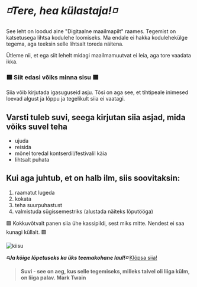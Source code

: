 # ***◽️Tere, hea külastaja!◽️***

See leht on loodud aine "Digitaalne maailmapilt" raames. Tegemist on katsetusega lihtsa kodulehe loomiseks. Ma endale ei hakka kodulehekülge tegema, aga teeksin selle lihtsalt toreda näitena. 

Ütleme nii, et ega siit lehelt midagi maailmamuutvat ei leia, aga tore vaadata ikka. 

### 🟩 Siit edasi võiks minna sisu 🟩

Siia võib kirjutada igasuguseid asju. Tõsi on aga see, et tihtipeale inimesed loevad algust ja lõppu ja tegelikult siia ei vaatagi. 

## Varsti tuleb suvi, seega kirjutan siia asjad, mida võiks suvel teha
- ujuda
- reisida
- mõnel toredal kontserdil/festivalil käia
- lihtsalt puhata

## Kui aga juhtub, et on halb ilm, siis soovitaksin:
1. raamatut lugeda
2. kokata
3. teha suurpuhastust
4. valmistuda sügissemestriks (alustada näiteks lõputööga)


🟩 Kokkuvõtvalt panen siia ühe kassipildi, sest miks mitte. Nendest ei saa kunagi küllalt. 🟩

![kiisu](https://user-images.githubusercontent.com/75254607/174497990-b9ddb880-b3e4-4ba3-ac4e-82f4e868dec3.jpeg)


***◽️Ja kõige lõpetuseks ka üks teemakohane laul!◽️***
[Klõpsa siia!](https://www.youtube.com/watch?v=GRhr-MuAJ_s&ab_channel=DJhekki)

> **Suvi - see on aeg, kus selle tegemiseks, milleks talvel oli liiga külm, on liiga palav. Mark Twain**


